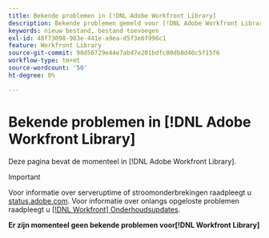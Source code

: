 ```yaml
---
title: Bekende problemen in [!DNL Adobe Workfront Library]
description: Bekende problemen gemeld voor [!DNL Adobe Workfront Library]
keywords: nieuw bestand, bestand toevoegen
exl-id: 48f73098-903e-441e-a9ea-d5f3e6f996c1
feature: Workfront Library
source-git-commit: 98d56729e44e7ab47e201bdfc00db8d40c5f15f6
workflow-type: tm+mt
source-wordcount: '50'
ht-degree: 0%

---
```


# Bekende problemen in [!DNL Adobe Workfront Library]

Deze pagina bevat de momenteel in [!DNL Adobe Workfront Library].

>[!IMPORTANT]
>
>Voor informatie over serveruptime of stroomonderbrekingen raadpleegt u [status.adobe.com](https://status.adobe.com). Voor informatie over onlangs opgeloste problemen raadpleegt u [[!DNL Workfront] Onderhoudsupdates](../maintenance/current-updates.md).

**Er zijn momenteel geen bekende problemen voor[!DNL Workfront Library]**

<!--


-->
